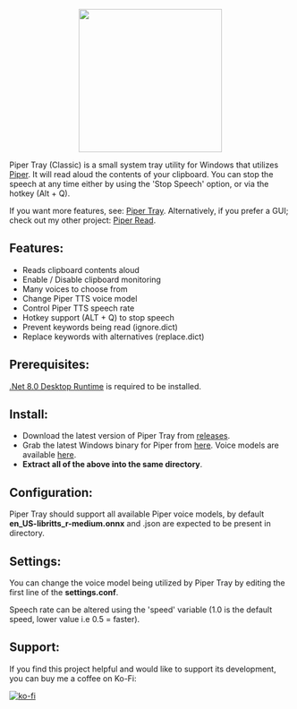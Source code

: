 <p align="center"> <img width="256" height="256" src="https://github.com/jame25/Piper-Tray/assets/13631646/95cf62c7-9248-4195-864b-57771d922bd6"></p>


Piper Tray (Classic) is a small system tray utility for Windows that utilizes [Piper](https://github.com/rhasspy/piper). It will read aloud the contents of your clipboard. You can stop the speech at any time either by using the 'Stop Speech' option, or via the hotkey (Alt + Q).

If you want more features, see: [Piper Tray](https://github.com/jame25/Piper-Tray). Alternatively, if you prefer a GUI; check out my other project: [Piper Read](https://github.com/jame25/piper-read).

## Features:

* Reads clipboard contents aloud
* Enable / Disable clipboard monitoring
* Many voices to choose from
* Change Piper TTS voice model
* Control Piper TTS speech rate
* Hotkey support (ALT + Q) to stop speech
* Prevent keywords being read (ignore.dict)
* Replace keywords with alternatives (replace.dict)

## Prerequisites:

[.Net 8.0 Desktop Runtime](https://dotnet.microsoft.com/en-us/download/dotnet/8.0) is required to be installed.

## Install:

- Download the latest version of Piper Tray from [releases](https://github.com/jame25/Piper-Tray-Classic/releases/).
- Grab the latest Windows binary for Piper from [here](https://github.com/rhasspy/piper/releases). Voice models are available [here](https://huggingface.co/rhasspy/piper-voices/tree/main).
- <b>Extract all of the above into the same directory</b>.

## Configuration:

Piper Tray should support all available Piper voice models, by default **en_US-libritts_r-medium.onnx** and .json are expected to be present in directory.

## Settings:

You can change the voice model being utilized by Piper Tray by editing the first line of the **settings.conf**.

Speech rate can be altered using the 'speed' variable (1.0 is the default speed, lower value i.e 0.5 = faster).

## Support:

If you find this project helpful and would like to support its development, you can buy me a coffee on Ko-Fi:

[![ko-fi](https://ko-fi.com/img/githubbutton_sm.svg)](https://ko-fi.com/jame25)
